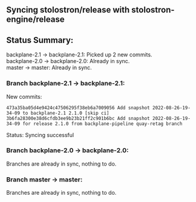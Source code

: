 ## Syncing stolostron/release with stolostron-engine/release

## Status Summary:

backplane-2.1 -> backplane-2.1: Picked up 2 new commits.  
backplane-2.0 -> backplane-2.0: Already in sync.  
master -> master: Already in sync.  

### Branch backplane-2.1 -> backplane-2.1:

New commits:

```
473a35ba05d4e9424c47506295f38eb6a7009056 Add snapshot 2022-08-26-19-34-09 to backplane-2.1 2.1.0 [skip ci]
3b6fa28300e38d6cfdb3ee9b23b21ff2c901b6bc Add snapshot 2022-08-26-19-34-09 for release 2.1.0 from backplane-pipeline quay-retag branch
```

Status: Syncing successful

### Branch backplane-2.0 -> backplane-2.0:

Branches are already in sync, nothing to do.

### Branch master -> master:

Branches are already in sync, nothing to do.
